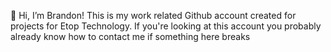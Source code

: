 👋 Hi, I’m Brandon!
This is my work related Github account created for projects for Etop Technology.
If you're looking at this account you probably already know how to contact me if something here breaks

<!---
etopbrandon/etopbrandon is a ✨ special ✨ repository because its `README.md` (this file) appears on your GitHub profile.
You can click the Preview link to take a look at your changes.
--->
